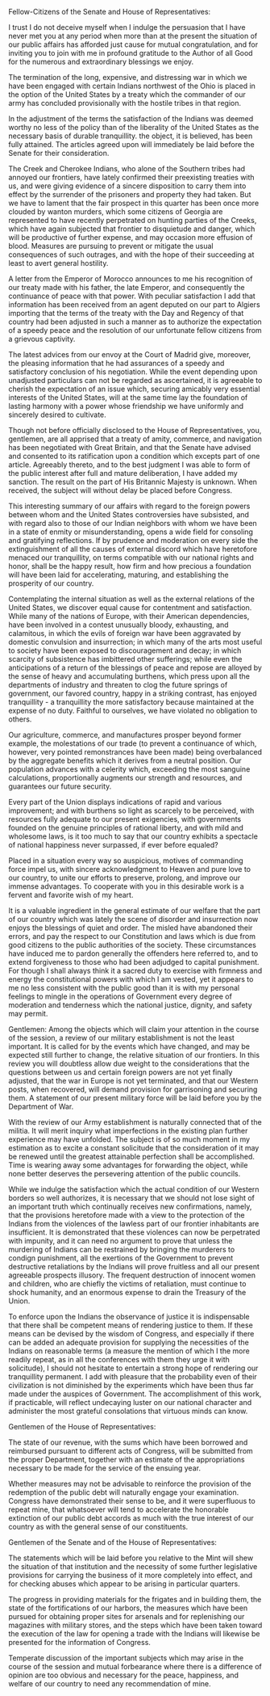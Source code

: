 Fellow-Citizens of the Senate and House of Representatives:

I trust I do not deceive myself when I indulge the persuasion that I have never met you at any period when more than at the present the situation of our public affairs has afforded just cause for mutual congratulation, and for inviting you to join with me in profound gratitude to the Author of all Good for the numerous and extraordinary blessings we enjoy.

The termination of the long, expensive, and distressing war in which we have been engaged with certain Indians northwest of the Ohio is placed in the option of the United States by a treaty which the commander of our army has concluded provisionally with the hostile tribes in that region.

In the adjustment of the terms the satisfaction of the Indians was deemed worthy no less of the policy than of the liberality of the United States as the necessary basis of durable tranquillity. the object, it is believed, has been fully attained. The articles agreed upon will immediately be laid before the Senate for their consideration.

The Creek and Cherokee Indians, who alone of the Southern tribes had annoyed our frontiers, have lately confirmed their preexisting treaties with us, and were giving evidence of a sincere disposition to carry them into effect by the surrender of the prisoners and property they had taken. But we have to lament that the fair prospect in this quarter has been once more clouded by wanton murders, which some citizens of Georgia are represented to have recently perpetrated on hunting parties of the Creeks, which have again subjected that frontier to disquietude and danger, which will be productive of further expense, and may occasion more effusion of blood. Measures are pursuing to prevent or mitigate the usual consequences of such outrages, and with the hope of their succeeding at least to avert general hostility.

A letter from the Emperor of Morocco announces to me his recognition of our treaty made with his father, the late Emperor, and consequently the continuance of peace with that power. With peculiar satisfaction I add that information has been received from an agent deputed on our part to Algiers importing that the terms of the treaty with the Day and Regency of that country had been adjusted in such a manner as to authorize the expectation of a speedy peace and the resolution of our unfortunate fellow citizens from a grievous captivity.

The latest advices from our envoy at the Court of Madrid give, moreover, the pleasing information that he had assurances of a speedy and satisfactory conclusion of his negotiation. While the event depending upon unadjusted particulars can not be regarded as ascertained, it is agreeable to cherish the expectation of an issue which, securing amicably very essential interests of the United States, will at the same time lay the foundation of lasting harmony with a power whose friendship we have uniformly and sincerely desired to cultivate.

Though not before officially disclosed to the House of Representatives, you, gentlemen, are all apprised that a treaty of amity, commerce, and navigation has been negotiated with Great Britain, and that the Senate have advised and consented to its ratification upon a condition which excepts part of one article. Agreeably thereto, and to the best judgment I was able to form of the public interest after full and mature deliberation, I have added my sanction. The result on the part of His Britannic Majesty is unknown. When received, the subject will without delay be placed before Congress.

This interesting summary of our affairs with regard to the foreign powers between whom and the United States controversies have subsisted, and with regard also to those of our Indian neighbors with whom we have been in a state of enmity or misunderstanding, opens a wide field for consoling and gratifying reflections. If by prudence and moderation on every side the extinguishment of all the causes of external discord which have heretofore menaced our tranquillity, on terms compatible with our national rights and honor, shall be the happy result, how firm and how precious a foundation will have been laid for accelerating, maturing, and establishing the prosperity of our country.

Contemplating the internal situation as well as the external relations of the United States, we discover equal cause for contentment and satisfaction. While many of the nations of Europe, with their American dependencies, have been involved in a contest unusually bloody, exhausting, and calamitous, in which the evils of foreign war have been aggravated by domestic convulsion and insurrection; in which many of the arts most useful to society have been exposed to discouragement and decay; in which scarcity of subsistence has imbittered other sufferings; while even the anticipations of a return of the blessings of peace and repose are alloyed by the sense of heavy and accumulating burthens, which press upon all the departments of industry and threaten to clog the future springs of government, our favored country, happy in a striking contrast, has enjoyed tranquillity - a tranquillity the more satisfactory because maintained at the expense of no duty. Faithful to ourselves, we have violated no obligation to others.

Our agriculture, commerce, and manufactures prosper beyond former example, the molestations of our trade (to prevent a continuance of which, however, very pointed remonstrances have been made) being overbalanced by the aggregate benefits which it derives from a neutral position. Our population advances with a celerity which, exceeding the most sanguine calculations, proportionally augments our strength and resources, and guarantees our future security.

Every part of the Union displays indications of rapid and various improvement; and with burthens so light as scarcely to be perceived, with resources fully adequate to our present exigencies, with governments founded on the genuine principles of rational liberty, and with mild and wholesome laws, is it too much to say that our country exhibits a spectacle of national happiness never surpassed, if ever before equaled?

Placed in a situation every way so auspicious, motives of commanding force impel us, with sincere acknowledgment to Heaven and pure love to our country, to unite our efforts to preserve, prolong, and improve our immense advantages. To cooperate with you in this desirable work is a fervent and favorite wish of my heart.

It is a valuable ingredient in the general estimate of our welfare that the part of our country which was lately the scene of disorder and insurrection now enjoys the blessings of quiet and order. The misled have abandoned their errors, and pay the respect to our Constitution and laws which is due from good citizens to the public authorities of the society. These circumstances have induced me to pardon generally the offenders here referred to, and to extend forgiveness to those who had been adjudged to capital punishment. For though I shall always think it a sacred duty to exercise with firmness and energy the constitutional powers with which I am vested, yet it appears to me no less consistent with the public good than it is with my personal feelings to mingle in the operations of Government every degree of moderation and tenderness which the national justice, dignity, and safety may permit.

Gentlemen: Among the objects which will claim your attention in the course of the session, a review of our military establishment is not the least important. It is called for by the events which have changed, and may be expected still further to change, the relative situation of our frontiers. In this review you will doubtless allow due weight to the considerations that the questions between us and certain foreign powers are not yet finally adjusted, that the war in Europe is not yet terminated, and that our Western posts, when recovered, will demand provision for garrisoning and securing them. A statement of our present military force will be laid before you by the Department of War.

With the review of our Army establishment is naturally connected that of the militia. It will merit inquiry what imperfections in the existing plan further experience may have unfolded. The subject is of so much moment in my estimation as to excite a constant solicitude that the consideration of it may be renewed until the greatest attainable perfection shall be accomplished. Time is wearing away some advantages for forwarding the object, while none better deserves the persevering attention of the public councils.

While we indulge the satisfaction which the actual condition of our Western borders so well authorizes, it is necessary that we should not lose sight of an important truth which continually receives new confirmations, namely, that the provisions heretofore made with a view to the protection of the Indians from the violences of the lawless part of our frontier inhabitants are insufficient. It is demonstrated that these violences can now be perpetrated with impunity, and it can need no argument to prove that unless the murdering of Indians can be restrained by bringing the murderers to condign punishment, all the exertions of the Government to prevent destructive retaliations by the Indians will prove fruitless and all our present agreeable prospects illusory. The frequent destruction of innocent women and children, who are chiefly the victims of retaliation, must continue to shock humanity, and an enormous expense to drain the Treasury of the Union.

To enforce upon the Indians the observance of justice it is indispensable that there shall be competent means of rendering justice to them. If these means can be devised by the wisdom of Congress, and especially if there can be added an adequate provision for supplying the necessities of the Indians on reasonable terms (a measure the mention of which I the more readily repeat, as in all the conferences with them they urge it with solicitude), I should not hesitate to entertain a strong hope of rendering our tranquillity permanent. I add with pleasure that the probability even of their civilization is not diminished by the experiments which have been thus far made under the auspices of Government. The accomplishment of this work, if practicable, will reflect undecaying luster on our national character and administer the most grateful consolations that virtuous minds can know.

Gentlemen of the House of Representatives:

The state of our revenue, with the sums which have been borrowed and reimbursed pursuant to different acts of Congress, will be submitted from the proper Department, together with an estimate of the appropriations necessary to be made for the service of the ensuing year.

Whether measures may not be advisable to reinforce the provision of the redemption of the public debt will naturally engage your examination. Congress have demonstrated their sense to be, and it were superfluous to repeat mine, that whatsoever will tend to accelerate the honorable extinction of our public debt accords as much with the true interest of our country as with the general sense of our constituents.

Gentlemen of the Senate and of the House of Representatives:

The statements which will be laid before you relative to the Mint will shew the situation of that institution and the necessity of some further legislative provisions for carrying the business of it more completely into effect, and for checking abuses which appear to be arising in particular quarters.

The progress in providing materials for the frigates and in building them, the state of the fortifications of our harbors, the measures which have been pursued for obtaining proper sites for arsenals and for replenishing our magazines with military stores, and the steps which have been taken toward the execution of the law for opening a trade with the Indians will likewise be presented for the information of Congress.

Temperate discussion of the important subjects which may arise in the course of the session and mutual forbearance where there is a difference of opinion are too obvious and necessary for the peace, happiness, and welfare of our country to need any recommendation of mine.
